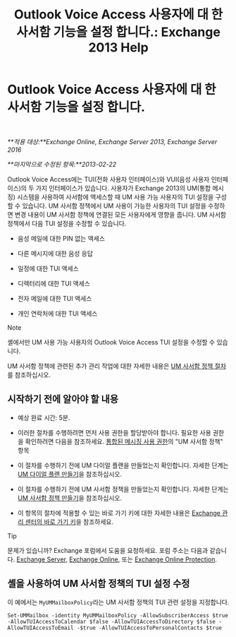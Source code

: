 ﻿---
title: 'Outlook Voice Access 사용자에 대 한 사서함 기능을 설정 합니다.: Exchange 2013 Help'
TOCTitle: Outlook Voice Access 사용자에 대 한 사서함 기능을 설정 합니다.
ms:assetid: 10960bf0-65cf-4d0b-bae5-d203c53662db
ms:mtpsurl: https://technet.microsoft.com/ko-kr/library/Aa996307(v=EXCHG.150)
ms:contentKeyID: 50555941
ms.date: 05/22/2018
mtps_version: v=EXCHG.150
ms.translationtype: MT
---

# Outlook Voice Access 사용자에 대 한 사서함 기능을 설정 합니다.

 

_**적용 대상:**Exchange Online, Exchange Server 2013, Exchange Server 2016_

_**마지막으로 수정된 항목:**2013-02-22_

Outlook Voice Access에는 TUI(전화 사용자 인터페이스)와 VUI(음성 사용자 인터페이스)의 두 가지 인터페이스가 있습니다. 사용자가 Exchange 2013의 UM(통합 메시징) 시스템을 사용하여 사서함에 액세스할 때 UM 사용 가능 사용자의 TUI 설정을 구성할 수 있습니다. UM 사서함 정책에서 UM 사용이 가능한 사용자의 TUI 설정을 수정하면 변경 내용이 UM 사서함 정책에 연결된 모든 사용자에게 영향을 줍니다. UM 사서함 정책에서 다음 TUI 설정을 수정할 수 있습니다.

  - 음성 메일에 대한 PIN 없는 액세스

  - 다른 메시지에 대한 음성 응답

  - 일정에 대한 TUI 액세스

  - 디렉터리에 대한 TUI 액세스

  - 전자 메일에 대한 TUI 액세스

  - 개인 연락처에 대한 TUI 액세스


> [!NOTE]
> 셸에서만 UM 사용 가능 사용자의 Outlook Voice Access TUI 설정을 수정할 수 있습니다.



UM 사서함 정책에 관련된 추가 관리 작업에 대한 자세한 내용은 [UM 사서함 정책 절차](um-mailbox-policy-procedures-exchange-2013-help.md)를 참조하십시오.

## 시작하기 전에 알아야 할 내용

  - 예상 완료 시간: 5분.

  - 이러한 절차를 수행하려면 먼저 사용 권한을 할당받아야 합니다. 필요한 사용 권한을 확인하려면 다음을 참조하세요. [통합된 메시징 사용 권한](unified-messaging-permissions-exchange-2013-help.md)의 "UM 사서함 정책" 항목

  - 이 절차를 수행하기 전에 UM 다이얼 플랜을 만들었는지 확인합니다. 자세한 단계는 [UM 다이얼 플랜 만들기](create-a-um-dial-plan-exchange-2013-help.md)을 참조하십시오.

  - 이 절차를 수행하기 전에 UM 사서함 정책을 만들었는지 확인합니다. 자세한 단계는 [UM 사서함 정책 만들기](create-a-um-mailbox-policy-exchange-2013-help.md)을 참조하십시오.

  - 이 항목의 절차에 적용할 수 있는 바로 가기 키에 대한 자세한 내용은 [Exchange 관리 센터의 바로 가기 키](keyboard-shortcuts-in-the-exchange-admin-center-exchange-online-protection-help.md)을 참조하세요.


> [!TIP]
> 문제가 있습니까? Exchange 포럼에서 도움을 요청하세요. 포럼 주소는 다음과 같습니다. <A href="https://go.microsoft.com/fwlink/p/?linkid=60612">Exchange Server</A>, <A href="https://go.microsoft.com/fwlink/p/?linkid=267542">Exchange Online</A>, 또는 <A href="https://go.microsoft.com/fwlink/p/?linkid=285351">Exchange Online Protection</A>.



## 셸을 사용하여 UM 사서함 정책의 TUI 설정 수정

이 예에서는 `MyUMMailboxPolicy`라는 UM 사서함 정책의 TUI 관련 설정을 지정합니다.

    Set-UMMailbox -identity MyUMMailboxPolicy -AllowSubscriberAccess $true -AllowTUIAccessToCalendar $false -AllowTUIAccessToDirectory $false -AllowTUIAccessToEmail -$true -AllowTUIAccessToPersonalContacts $true

